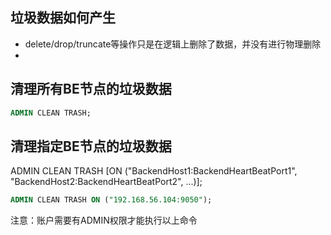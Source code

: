 ## 垃圾数据如何产生
* delete/drop/truncate等操作只是在逻辑上删除了数据，并没有进行物理删除
* 


## 清理所有BE节点的垃圾数据
```sql
ADMIN CLEAN TRASH;
```

## 清理指定BE节点的垃圾数据

ADMIN CLEAN TRASH [ON ("BackendHost1:BackendHeartBeatPort1", "BackendHost2:BackendHeartBeatPort2", ...)];

```sql
ADMIN CLEAN TRASH ON ("192.168.56.104:9050");
```

注意：账户需要有ADMIN权限才能执行以上命令